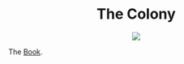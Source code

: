 <h1 align="center"> The Colony </h1>

<p align="center" width="100%"><img src="./images/logo.png" /></p>

<p>The <a href="https://neotenicprimate.github.io/The-Colony/" target="_blank" rel="noopener noreferrer">Book</a>.</p>
